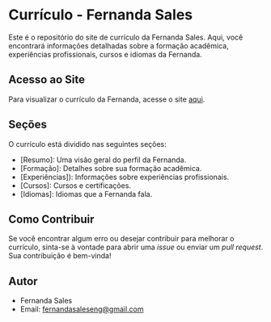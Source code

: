 # Currículo - Fernanda Sales

Este é o repositório do site de currículo da Fernanda Sales. Aqui, você encontrará informações detalhadas sobre a formação acadêmica, experiências profissionais, cursos e idiomas da Fernanda.

## Acesso ao Site

Para visualizar o currículo da Fernanda, acesse o site [aqui](https://curriculofernandasales.netlify.app/).

## Seções

O currículo está dividido nas seguintes seções:

- [Resumo]: Uma visão geral do perfil da Fernanda.
- [Formação]: Detalhes sobre sua formação acadêmica.
- [Experiências]): Informações sobre experiências profissionais.
- [Cursos]: Cursos e certificações.
- [Idiomas]: Idiomas que a Fernanda fala.

## Como Contribuir

Se você encontrar algum erro ou desejar contribuir para melhorar o currículo, sinta-se à vontade para abrir uma _issue_ ou enviar um _pull request_. Sua contribuição é bem-vinda!

## Autor

- Fernanda Sales
- Email: fernandasaleseng@gmail.com

